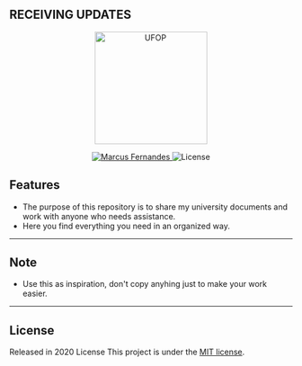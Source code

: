 ## RECEIVING UPDATES

<p align="center">
   <img src="./Midia/Logos/Logo Voluta.png" alt="UFOP" width="200"/>
</p>

<p align="center">	
   <a href="https://www.linkedin.com/in/marcus-fernandes-f77/">
      <img alt="Marcus Fernandes" src="https://img.shields.io/badge/Marcus-962038?style=flat&logo=linkedin&labelColor=962038" />
   </a>
  <img alt="License" src="https://img.shields.io/badge/license-MIT-962038">
</p>


## Features

* The purpose of this repository is to share my university documents and work with anyone who needs assistance. 
* Here you find everything you need in an organized way.

---

## Note

* Use this as inspiration, don't copy anyhing just to make your work easier.

---

## License

Released in 2020 License
This project is under the [MIT license](./LICENSE).
